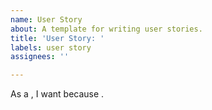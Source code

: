 ```yaml
---
name: User Story
about: A template for writing user stories.
title: 'User Story: '
labels: user story
assignees: ''

---
```


As a <persona>, I want <feature> because <reason>.
